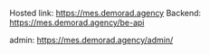 Hosted link:  https://mes.demorad.agency
Backend: https://mes.demorad.agency/be-api

admin: https://mes.demorad.agency/admin/
